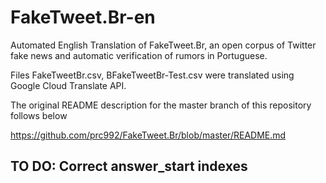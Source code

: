 # FakeTweet.Br-en

Automated English Translation of FakeTweet.Br, an open corpus of Twitter fake news and automatic verification of rumors in Portuguese.

Files FakeTweetBr.csv, BFakeTweetBr-Test.csv were translated using Google Cloud Translate API.

The original README description for the master branch of this repository follows below

https://github.com/prc992/FakeTweet.Br/blob/master/README.md

## TO DO: Correct answer_start indexes
